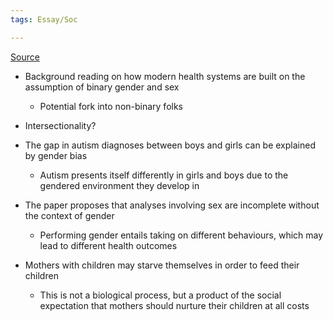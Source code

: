 ```yaml
---
tags: Essay/Soc

---
```

[Source](https://www-sciencedirect-com.ezproxy.lib.gla.ac.uk/science/article/pii/S0277953612001712?via%3Dihub)

- Background reading on how modern health systems are built on the assumption of binary gender and sex
	- Potential fork into non-binary folks
- Intersectionality?

- The gap in autism diagnoses between boys and girls can be explained by gender bias
	- Autism presents itself differently in girls and boys due to the gendered environment they develop in
- The paper proposes that analyses involving sex are incomplete without the context of gender
	- Performing gender entails taking on different behaviours, which may lead to different health outcomes
- Mothers with children may starve themselves in order to feed their children
	- This is not a biological process, but a product of the social expectation that mothers should nurture their children at all costs

